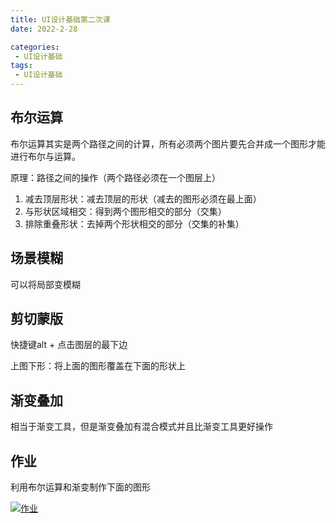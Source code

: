 ```yaml
---
title: UI设计基础第二次课
date: 2022-2-28

categories: 
 - UI设计基础
tags: 
 - UI设计基础
---
```


## 布尔运算

布尔运算其实是两个路径之间的计算，所有必须两个图片要先合并成一个图形才能进行布尔与运算。

原理：路径之间的操作（两个路径必须在一个图层上）

1. 减去顶层形状：减去顶层的形状（减去的图形必须在最上面）
2. 与形状区域相交：得到两个图形相交的部分（交集）
3. 排除重叠形状：去掉两个形状相交的部分（交集的补集）

## 场景模糊

可以将局部变模糊

## 剪切蒙版

快捷键alt + 点击图层的最下边

上图下形：将上面的图形覆盖在下面的形状上

## 渐变叠加

相当于渐变工具，但是渐变叠加有混合模式并且比渐变工具更好操作

## 作业

利用布尔运算和渐变制作下面的图形

<a data-fancybox title="作业" href="https://markdown123.oss-cn-beijing.aliyuncs.com/img/%E4%BD%9C%E4%B8%9A.png">![作业](https://markdown123.oss-cn-beijing.aliyuncs.com/img/%E4%BD%9C%E4%B8%9A.png)</a>